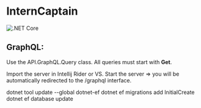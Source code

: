# InternCaptain

![.NET Core](https://github.com/InternCaptain/InternCaptain/workflows/.NET%20Core/badge.svg?branch=main)

## GraphQL:
Use the API.GraphQL.Query class.
All queries must start with __Get__.

Import the server in Intellij Rider or VS.
Start the server => you will be automatically redirected to the /graphql interface.


dotnet tool update --global dotnet-ef
dotnet ef migrations add InitialCreate
dotnet ef database update
